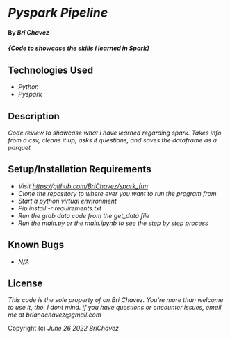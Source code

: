 # _Pyspark Pipeline_

#### By _**Bri Chavez**_

#### _{Code to showcase the skills i learned in Spark}_

## Technologies Used

* _Python_
* _Pyspark_

## Description

_Code review to showcase what i have learned regarding spark. Takes info from a csv, cleans it up, asks it questions, and saves the dataframe as a parquet_

## Setup/Installation Requirements

* _Visit https://github.com/BriChavez/spark_fun_
* _Clone the repository to where ever you want to run the program from_
* _Start a python virtual environment_
* _Pip install -r requirements.txt_
* _Run the grab data code from the get_data file_
* _Run the main.py or the main.ipynb to see the step by step process_

## Known Bugs

* _N/A_


## License

_This code is the sole property of on Bri Chavez. You're more than welcome to use it, tho. I dont mind. if you have questions or encounter issues, email me at brianachavez@gmail.com_

Copyright (c) _June 26 2022_ _BriChavez_
